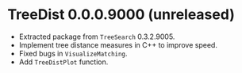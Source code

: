 # TreeDist 0.0.0.9000 (unreleased)

 - Extracted package from `TreeSearch` 0.3.2.9005.
 - Implement tree distance measures in C++ to improve speed.
 - Fixed bugs in `VisualizeMatching`.
 - Add `TreeDistPlot` function.
